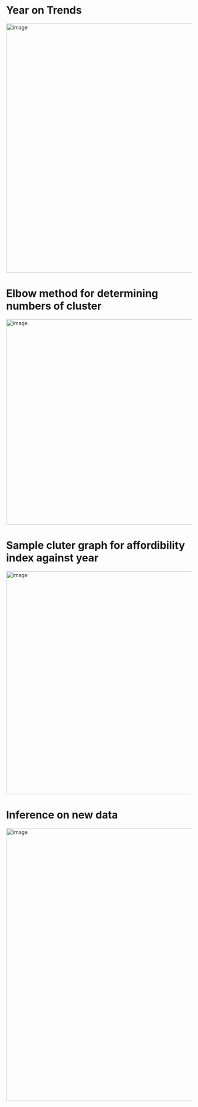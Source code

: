# Year on Trends

<img width="676" alt="image" src="https://github.com/dhruvRj18/cluster-analysis/assets/30573895/ba8dbc7d-899c-4292-9713-cbb0cce30883">

# Elbow method for determining numbers of cluster

<img width="557" alt="image" src="https://github.com/dhruvRj18/cluster-analysis/assets/30573895/bdcbfecb-c825-4802-915f-5f9e7839a21d">

# Sample cluter graph for affordibility index against year

<img width="605" alt="image" src="https://github.com/dhruvRj18/cluster-analysis/assets/30573895/52baf5cf-fec3-4c50-bd2f-916d3f591a58">

# Inference on new data

<img width="740" alt="image" src="https://github.com/dhruvRj18/cluster-analysis/assets/30573895/816b653a-41d2-45dc-822d-8f2b3b56fbab">
